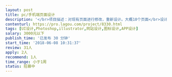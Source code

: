 ```yaml
---                
layout: post       
title: pc/手机端页面设计           
description: '</br>项目描述：对现有页面进行修改，重新设计。大概10个页面</br>设计要求：大气简洁，有过信息发布，中大型网站设计的优先。</br>'     
contenturl: https://pro.lagou.com/project/8330.html      
tags: [UI设计,Photoshop,illustrator,网站设计,图标设计,APP设计]            
salary: 3000元以下          
publish_time: '已发布 30 分钟'         
start_time: '2018-06-08 10:31:37'           
review: 31人                   
apply: 2人                   
recommend: 1人                   
time_range: 小于1周              
status: 招募中                  
---                 
```


